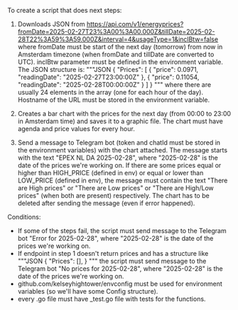 To create a script that does next steps:

1. Downloads JSON from https://api.com/v1/energyprices?fromDate=2025-02-27T23%3A00%3A00.000Z&tillDate=2025-02-28T22%3A59%3A59.000Z&interval=4&usageType=1&inclBtw=false
where fromDate must be start of the next day (tomorrow) from now in Amsterdam timezone (when fromDate and tillDate are converted to UTC).
inclBtw parameter must be defined in the environment variable.
The JSON structure is:
"""JSON
   {
       "Prices": [
         {
            "price": 0.0971,
            "readingDate": "2025-02-27T23:00:00Z"
         },
         {
            "price": 0.11054,
            "readingDate": "2025-02-28T00:00:00Z"
         }
       ]
   }
"""
where there are usually 24 elements in the array (one for each hour of the day).
Hostname of the URL must be stored in the environment variable.

2. Creates a bar chart with the prices for the next day (from 00:00 to 23:00 in Amsterdam time) and saves it to a graphic file. The chart must have agenda and price values for every hour.

3. Send a message to Telegram bot (token and chatId must be stored in the environment variables) with the chart attached.
The message starts with the text "EPEX NL DA 2025-02-28", where "2025-02-28" is the date of the prices we're working on.
If there are some prices equal or higher than HIGH_PRICE (defined in env) or equal or lower than LOW_PRICE (defined in env), the message must contain the text "There are High prices" or "There are Low prices" or "There are High/Low prices" (when both are present) respectively.
The chart has to be deleted after sending the message (even if error happened).


Conditions:
* If some of the steps fail, the script must send message to the Telegram bot "Error for 2025-02-28", where "2025-02-28" is the date of the prices we're working on.
* If endpoint in step 1 doesn't return prices and has a structure like
"""JSON
{
  "Prices": [],
}
"""
the script must send message to the Telegram bot "No prices for 2025-02-28", where "2025-02-28" is the date of the prices we're working on.
* github.com/kelseyhightower/envconfig must be used for environment variables (so we'll have some Config structure).
* every .go file must have _test.go file with tests for the functions.
